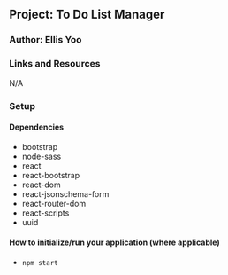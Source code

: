 
## Project: To Do List Manager

### Author: Ellis Yoo

### Links and Resources

N/A
<!-- - [ci/cd](http://xyz.com) (GitHub Actions) -->
<!-- - [back-end server url](http://xyz.com) (when applicable) -->
<!-- - [front-end application](http://xyz.com) (when applicable) -->

### Setup

#### Dependencies
- bootstrap
- node-sass
- react
- react-bootstrap
- react-dom
- react-jsonschema-form
- react-router-dom
- react-scripts
- uuid

#### How to initialize/run your application (where applicable)

- `npm start`

